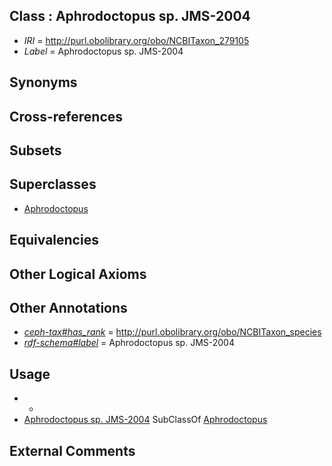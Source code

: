 
## Class : Aphrodoctopus sp. JMS-2004

 * *IRI* = http://purl.obolibrary.org/obo/NCBITaxon_279105
 * *Label* = Aphrodoctopus sp. JMS-2004

## Synonyms


## Cross-references


## Subsets


## Superclasses

 * [Aphrodoctopus](../../NCBITaxon/34/NCBITaxon_158834.md)

## Equivalencies


## Other Logical Axioms


## Other Annotations

 * *[ceph-tax#has_rank](../../ceph-tax#has/nk/ceph-tax#has_rank.md)* = http://purl.obolibrary.org/obo/NCBITaxon_species
 * *[rdf-schema#label](../../el/rdf-schema#label.md)* = Aphrodoctopus sp. JMS-2004

## Usage

 * -
 * [Aphrodoctopus sp. JMS-2004](../../NCBITaxon/05/NCBITaxon_279105.md) SubClassOf [Aphrodoctopus](../../NCBITaxon/34/NCBITaxon_158834.md)

## External Comments


